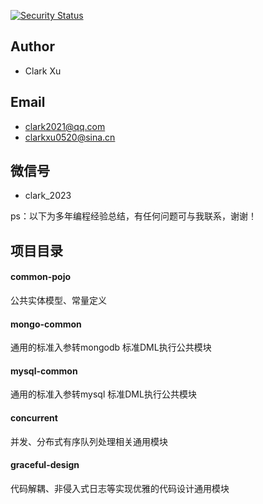 [![Security Status](https://www.murphysec.com/platform3/v31/badge/1746647309255081984.svg)](https://www.murphysec.com/console/report/1746647309213138945/1746647309255081984)
## Author
* Clark Xu
## Email
* clark2021@qq.com 
* clarkxu0520@sina.cn
## 微信号
* clark_2023

ps：以下为多年编程经验总结，有任何问题可与我联系，谢谢！

## 项目目录
#### common-pojo 
公共实体模型、常量定义

#### mongo-common 
通用的标准入参转mongodb 标准DML执行公共模块

#### mysql-common 
通用的标准入参转mysql 标准DML执行公共模块

#### concurrent 
并发、分布式有序队列处理相关通用模块

#### graceful-design
代码解耦、非侵入式日志等实现优雅的代码设计通用模块
